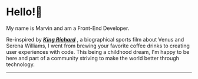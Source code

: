 # Hello!👋

My name is Marvin and am a Front-End Developer.

Re-inspired by [___King Richard___](https://www.youtube.com/watch?v=BKP_0z52ZAw) , a biographical sports film about Venus and Serena Williams, I went from brewing your favorite coffee drinks to creating user experiences with code. This being a childhood dream, I'm happy to be here and part of a community striving to make the world better through technology.
___